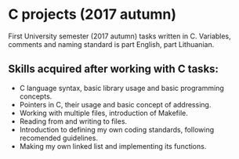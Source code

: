 # C projects (2017 autumn)
First University semester (2017 autumn) tasks written in C. Variables, comments and naming standard is part English, part Lithuanian.


## Skills acquired after working with C tasks:

- C language syntax, basic library usage and basic programming concepts.
- Pointers in C, their usage and basic concept of addressing.
- Working with multiple files, introduction of Makefile.
- Reading from and writing to files.
- Introduction to defining my own coding standards, following recomended guidelines.
- Making my own linked list and implementing its functions.
